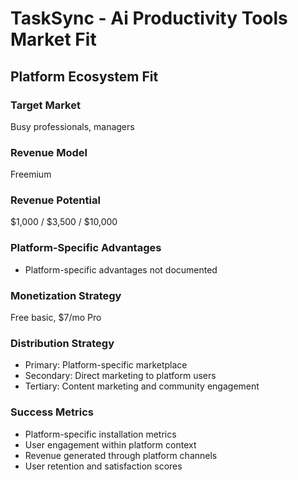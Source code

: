 # TaskSync - Ai Productivity Tools Market Fit

## Platform Ecosystem Fit

### Target Market
Busy professionals, managers

### Revenue Model
Freemium

### Revenue Potential
$1,000 / $3,500 / $10,000

### Platform-Specific Advantages
- Platform-specific advantages not documented

### Monetization Strategy
Free basic, $7/mo Pro

### Distribution Strategy
- Primary: Platform-specific marketplace
- Secondary: Direct marketing to platform users
- Tertiary: Content marketing and community engagement

### Success Metrics
- Platform-specific installation metrics
- User engagement within platform context
- Revenue generated through platform channels
- User retention and satisfaction scores
